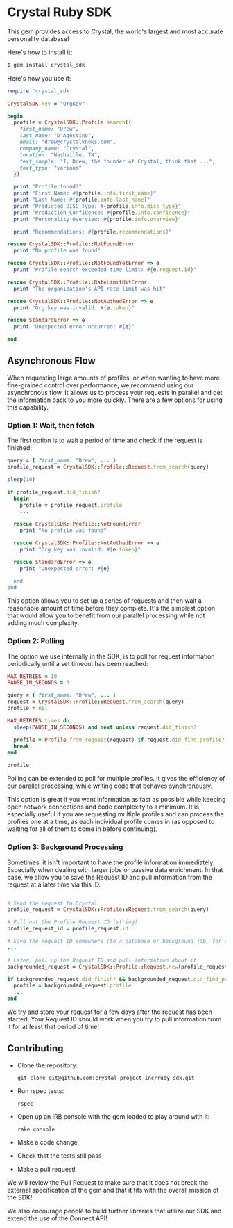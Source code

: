 # Crystal Ruby SDK

This gem provides access to Crystal, the world's largest and most accurate personality database!

Here's how to install it:
```bash
$ gem install crystal_sdk
```

Here's how you use it:

```ruby
require 'crystal_sdk'

CrystalSDK.key = "OrgKey"

begin
  profile = CrystalSDK::Profile.search({
    first_name: "Drew",
    last_name: "D'Agostino",
    email: "drew@crystalknows.com",
    company_name: "Crystal",
    location: "Nashville, TN",
    text_sample: "I, Drew, the founder of Crystal, think that ...",
    text_type: "various"
  })

  print "Profile found!"
  print "First Name: #{profile.info.first_name}"
  print "Last Name: #{profile.info.last_name}"
  print "Predicted DISC Type: #{profile.info.disc_type}"
  print "Prediction Confidence: #{profile.info.confidence}"
  print "Personality Overview: #{profile.info.overview}"

  print "Recommendations: #{profile.recommendations}"

rescue CrystalSDK::Profile::NotFoundError
  print "No profile was found"

rescue CrystalSDK::Profile::NotFoundYetError => e
  print "Profile search exceeded time limit: #{e.request.id}"

rescue CrystalSDK::Profile::RateLimitHitError
  print "The organization's API rate limit was hit"

rescue CrystalSDK::Profile::NotAuthedError => e
  print "Org key was invalid: #{e.token}"

rescue StandardError => e
  print "Unexpected error occurred: #{e}"

end
```

## Asynchronous Flow

When requesting large amounts of profiles, or when wanting to have more fine-grained control over performance, we recommend using our asynchronous flow. It allows us to process your requests in parallel and get the information back to you more quickly. There are a few options for using this capability.

### Option 1: Wait, then fetch

The first option is to wait a period of time and check if the request is finished:

```ruby
query = { first_name: "Drew", ... }
profile_request = CrystalSDK::Profile::Request.from_search(query)

sleep(10)

if profile_request.did_finish?
  begin
    profile = profile_request.profile
    ...

  rescue CrystalSDK::Profile::NotFoundError
    print "No profile was found"

  rescue CrystalSDK::Profile::NotAuthedError => e
    print "Org key was invalid: #{e.token}"

  rescue StandardError => e
    print "Unexpected error: #{e}

  end
end
```

This option allows you to set up a series of requests and then wait a reasonable amount of time before they complete. It's the simplest option that would allow you to benefit from our parallel processing while not adding much complexity.

### Option 2: Polling
The option we use internally in the SDK, is to poll for request information periodically until a set timeout has been reached:

```ruby
MAX_RETRIES = 10
PAUSE_IN_SECONDS = 3

query = { first_name: "Drew", ... }
request = CrystalSDK::Profile::Request.from_search(query)
profile = nil

MAX_RETRIES.times do
  sleep(PAUSE_IN_SECONDS) and next unless request.did_finish?

  profile = Profile.from_request(request) if request.did_find_profile?
  break
end

profile
```

Polling can be extended to poll for multiple profiles. It gives the efficiency of our parallel processing, while writing code that behaves synchronously.

This option is great if you want information as fast as possible while keeping open network connections and code complexity to a minimum. It is especially useful if you are requesting multiple profiles and can process the profiles one at a time, as each individual profile comes in (as opposed to waiting for all of them to come in before continuing).


### Option 3: Background Processing

Sometimes, it isn't important to have the profile information immediately. Especially when dealing with larger jobs or passive data enrichment. In that case, we allow you to save the Request ID and pull information from the request at a later time via this ID.

```ruby

# Send the request to Crystal
profile_request = CrystalSDK::Profile::Request.from_search(query)

# Pull out the Profile Request ID (string)
profile_request_id = profile_request.id

# Save the Request ID somewhere (to a database or background job, for example)
...

# Later, pull up the Request ID and pull information about it
backgrounded_request = CrystalSDK::Profile::Request.new(profile_request_id)

if backgrounded_request.did_finish? && backgrounded_request.did_find_profile?
  profile = backgrounded_request.profile
  ...
end
```

We try and store your request for a few days after the request has been started. Your Request ID should work when you try to pull information from it for at least that period of time!


## Contributing

- Clone the repository:

  `git clone git@github.com:crystal-project-inc/ruby_sdk.git`

- Run rspec tests:
  
  `rspec`

- Open up an IRB console with the gem loaded to play around with it:

  `rake console`

- Make a code change

- Check that the tests still pass

- Make a pull request!

We will review the Pull Request to make sure that it does not break the external specification of the gem and that it fits with the overall mission of the SDK!

We also encourage people to build further libraries that utilize our SDK and extend the use of the Connect API!
